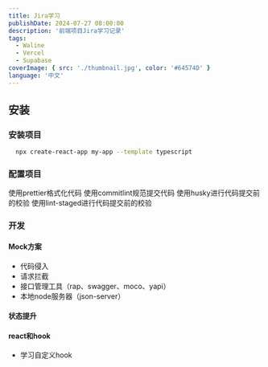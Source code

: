 ```yaml
---
title: Jira学习
publishDate: 2024-07-27 08:00:00
description: '前端项目Jira学习记录'
tags:
  - Waline
  - Vercel
  - Supabase
coverImage: { src: './thumbnail.jpg', color: '#64574D' }
language: '中文'
---
```


## 安装

### 安装项目

``` bash
  npx create-react-app my-app --template typescript
```
 
### 配置项目
使用prettier格式化代码
使用commitlint规范提交代码
使用husky进行代码提交前的校验
使用lint-staged进行代码提交前的校验

### 开发
#### Mock方案
- 代码侵入
- 请求拦截
- 接口管理工具（rap、swagger、moco、yapi）
- 本地node服务器（json-server）

#### 状态提升


#### react和hook
- 学习自定义hook
